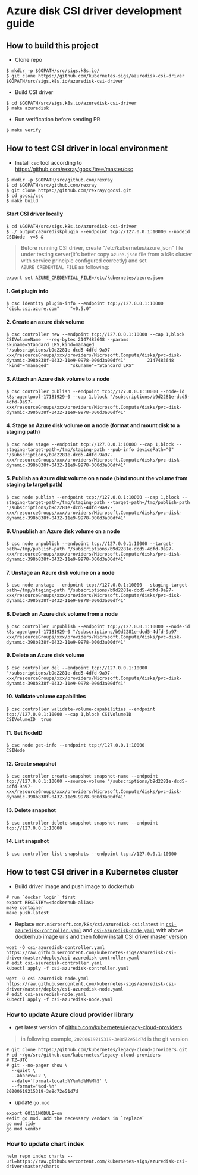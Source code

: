 # Azure disk CSI driver development guide

## How to build this project
 - Clone repo
```console
$ mkdir -p $GOPATH/src/sigs.k8s.io/
$ git clone https://github.com/kubernetes-sigs/azuredisk-csi-driver $GOPATH/src/sigs.k8s.io/azuredisk-csi-driver
```

 - Build CSI driver
```console
$ cd $GOPATH/src/sigs.k8s.io/azuredisk-csi-driver
$ make azuredisk
```

 - Run verification before sending PR
```console
$ make verify
```

## How to test CSI driver in local environment
- Install `csc` tool according to https://github.com/rexray/gocsi/tree/master/csc
```console
$ mkdir -p $GOPATH/src/github.com/rexray
$ cd $GOPATH/src/github.com/rexray
$ git clone https://github.com/rexray/gocsi.git
$ cd gocsi/csc
$ make build
```

#### Start CSI driver locally
```console
$ cd $GOPATH/src/sigs.k8s.io/azuredisk-csi-driver
$ ./_output/azurediskplugin --endpoint tcp://127.0.0.1:10000 --nodeid CSINode -v=5 &
```
> Before running CSI driver, create "/etc/kubernetes/azure.json" file under testing server(it's better copy `azure.json` file from a k8s cluster with service principle configured correctly) and set `AZURE_CREDENTIAL_FILE` as following:
```console
export set AZURE_CREDENTIAL_FILE=/etc/kubernetes/azure.json
```

#### 1. Get plugin info
```console
$ csc identity plugin-info --endpoint tcp://127.0.0.1:10000
"disk.csi.azure.com"    "v0.5.0"
```

#### 2. Create an azure disk volume
```console
$ csc controller new --endpoint tcp://127.0.0.1:10000 --cap 1,block CSIVolumeName  --req-bytes 2147483648 --params skuname=Standard_LRS,kind=managed
"/subscriptions/b9d2281e-dcd5-4dfd-9a97-xxx/resourceGroups/xxx/providers/Microsoft.Compute/disks/pvc-disk-dynamic-398b838f-0432-11e9-9978-000d3a00df41"        2147483648      "kind"="managed"        "skuname"="Standard_LRS"
```

#### 3. Attach an Azure disk volume to a node
```console
$ csc controller publish --endpoint tcp://127.0.0.1:10000 --node-id k8s-agentpool-17181929-0 --cap 1,block "/subscriptions/b9d2281e-dcd5-4dfd-9a97-xxx/resourceGroups/xxx/providers/Microsoft.Compute/disks/pvc-disk-dynamic-398b838f-0432-11e9-9978-000d3a00df41"
```

#### 4. Stage an Azure disk volume on a node (format and mount disk to a staging path)
```console
$ csc node stage --endpoint tcp://127.0.0.1:10000 --cap 1,block --staging-target-path=/tmp/staging-path --pub-info devicePath="0" "/subscriptions/b9d2281e-dcd5-4dfd-9a97-xxx/resourceGroups/xxx/providers/Microsoft.Compute/disks/pvc-disk-dynamic-398b838f-0432-11e9-9978-000d3a00df41"
```

#### 5. Publish an Azure disk volume on a node (bind mount the volume from staging to target path)
```console
$ csc node publish --endpoint tcp://127.0.0.1:10000 --cap 1,block --staging-target-path=/tmp/staging-path --target-path=/tmp/publish-path "/subscriptions/b9d2281e-dcd5-4dfd-9a97-xxx/resourceGroups/xxx/providers/Microsoft.Compute/disks/pvc-disk-dynamic-398b838f-0432-11e9-9978-000d3a00df41"
```

#### 6. Unpublish an Azure disk volume on a node
```console
$ csc node unpublish --endpoint tcp://127.0.0.1:10000 --target-path=/tmp/publish-path "/subscriptions/b9d2281e-dcd5-4dfd-9a97-xxx/resourceGroups/xxx/providers/Microsoft.Compute/disks/pvc-disk-dynamic-398b838f-0432-11e9-9978-000d3a00df41"
```

#### 7. Unstage an Azure disk volume on a node
```console
$ csc node unstage --endpoint tcp://127.0.0.1:10000 --staging-target-path=/tmp/staging-path "/subscriptions/b9d2281e-dcd5-4dfd-9a97-xxx/resourceGroups/xxx/providers/Microsoft.Compute/disks/pvc-disk-dynamic-398b838f-0432-11e9-9978-000d3a00df41"
```

#### 8. Detach an Azure disk volume from a node
```console
$ csc controller unpublish --endpoint tcp://127.0.0.1:10000 --node-id k8s-agentpool-17181929-0 "/subscriptions/b9d2281e-dcd5-4dfd-9a97-xxx/resourceGroups/xxx/providers/Microsoft.Compute/disks/pvc-disk-dynamic-398b838f-0432-11e9-9978-000d3a00df41"
```

#### 9. Delete an Azure disk volume
```console
$ csc controller del --endpoint tcp://127.0.0.1:10000 "/subscriptions/b9d2281e-dcd5-4dfd-9a97-xxx/resourceGroups/xxx/providers/Microsoft.Compute/disks/pvc-disk-dynamic-398b838f-0432-11e9-9978-000d3a00df41"
```

#### 10. Validate volume capabilities
```console
$ csc controller validate-volume-capabilities --endpoint tcp://127.0.0.1:10000 --cap 1,block CSIVolumeID
CSIVolumeID  true
```

#### 11. Get NodeID
```console
$ csc node get-info --endpoint tcp://127.0.0.1:10000
CSINode
```

#### 12. Create snapshot
```console
$ csc controller create-snapshot snapshot-name --endpoint tcp://127.0.0.1:10000 --source-volume "/subscriptions/b9d2281e-dcd5-4dfd-9a97-xxx/resourceGroups/xxx/providers/Microsoft.Compute/disks/pvc-disk-dynamic-398b838f-0432-11e9-9978-000d3a00df41"
```

#### 13. Delete snapshot
```console
$ csc controller delete-snapshot snapshot-name --endpoint tcp://127.0.0.1:10000
```

#### 14. List snapshot
```console
$ csc controller list-snapshots --endpoint tcp://127.0.0.1:10000
```

## How to test CSI driver in a Kubernetes cluster
 - Build driver image and push image to dockerhub
```console
# run `docker login` first
export REGISTRY=<dockerhub-alias>
make container
make push-latest
```

 - Replace `mcr.microsoft.com/k8s/csi/azuredisk-csi:latest` in [`csi-azuredisk-controller.yaml`](https://github.com/kubernetes-sigs/azuredisk-csi-driver/blob/master/deploy/csi-azuredisk-controller.yaml) and [`csi-azuredisk-node.yaml`](https://github.com/kubernetes-sigs/azuredisk-csi-driver/blob/master/deploy/csi-azuredisk-node.yaml) with above dockerhub image urls and then follow [install CSI driver master version](https://github.com/kubernetes-sigs/azuredisk-csi-driver/blob/master/docs/install-csi-driver-master.md)
```console
wget -O csi-azuredisk-controller.yaml https://raw.githubusercontent.com/kubernetes-sigs/azuredisk-csi-driver/master/deploy/csi-azuredisk-controller.yaml
# edit csi-azuredisk-controller.yaml
kubectl apply -f csi-azuredisk-controller.yaml

wget -O csi-azuredisk-node.yaml https://raw.githubusercontent.com/kubernetes-sigs/azuredisk-csi-driver/master/deploy/csi-azuredisk-node.yaml
# edit csi-azuredisk-node.yaml
kubectl apply -f csi-azuredisk-node.yaml
 ```
 
### How to update Azure cloud provider library
 - get latest version of [github.com/kubernetes/legacy-cloud-providers](https://github.com/kubernetes/legacy-cloud-providers/tree/master/azure)
> in following example, `20200619215319-3e8d72e51d7d` is the git version
```console
# git clone https://github.com/kubernetes/legacy-cloud-providers.git
# cd ~/go/src/github.com/kubernetes/legacy-cloud-providers
# TZ=UTC 
# git --no-pager show \
  --quiet \
  --abbrev=12 \
  --date='format-local:%Y%m%d%H%M%S' \
  --format="%cd-%h"
20200619215319-3e8d72e51d7d
```

 - update `go.mod`
```console
export GO111MODULE=on
#edit go.mod. add the necessary vendors in `replace`
go mod tidy
go mod vendor
```

### How to update chart index

```console
helm repo index charts --url=https://raw.githubusercontent.com/kubernetes-sigs/azuredisk-csi-driver/master/charts
```

